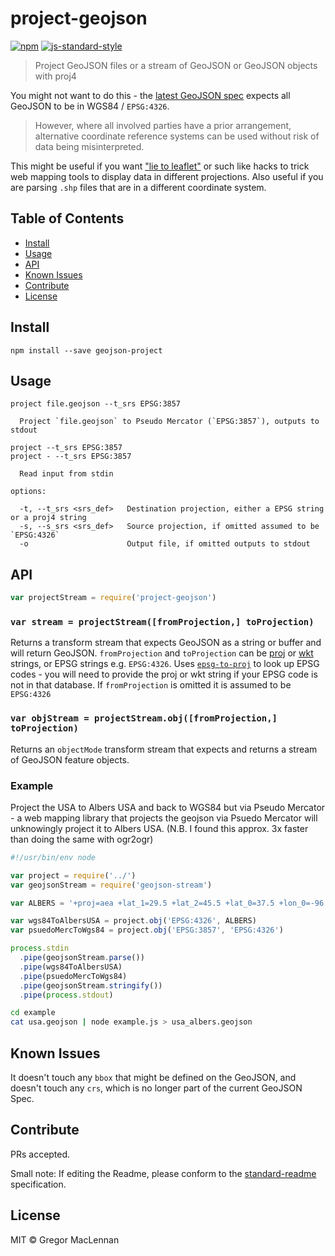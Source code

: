 # project-geojson

[![npm](https://img.shields.io/npm/v/project-geojson.svg)](https://www.npmjs.com/package/project-geojson)
[![js-standard-style](https://img.shields.io/badge/code%20style-standard-brightgreen.svg?maxAge=2592000)](http://standardjs.com/)

> Project GeoJSON files or a stream of GeoJSON or GeoJSON objects with proj4

You might not want to do this - the [latest GeoJSON spec](https://tools.ietf.org/html/rfc7946#section-4) expects all GeoJSON to be in WGS84 / `EPSG:4326`.

> However, where all involved parties have a prior arrangement, alternative coordinate reference systems can be used without risk of data being misinterpreted.

This might be useful if you want ["lie to leaflet"](http://content.stamen.com/natgeoamazonia) or such like hacks to trick web mapping tools to display data in different projections. Also useful if you are parsing `.shp` files that are in a different coordinate system.

## Table of Contents

<!-- MarkdownTOC -->

- [Install](#install)
- [Usage](#usage)
- [API](#api)
- [Known Issues](#known-issues)
- [Contribute](#contribute)
- [License](#license)

<!-- /MarkdownTOC -->

## Install

```
npm install --save geojson-project
```

## Usage

```
project file.geojson --t_srs EPSG:3857

  Project `file.geojson` to Pseudo Mercator (`EPSG:3857`), outputs to stdout

project --t_srs EPSG:3857
project - --t_srs EPSG:3857

  Read input from stdin

options:

  -t, --t_srs <srs_def>   Destination projection, either a EPSG string or a proj4 string
  -s, --s_srs <srs_def>   Source projection, if omitted assumed to be `EPSG:4326`
  -o                      Output file, if omitted outputs to stdout
```

## API

```js
var projectStream = require('project-geojson')
```

### `var stream = projectStream([fromProjection,] toProjection)`

Returns a transform stream that expects GeoJSON as a string or buffer and will return GeoJSON. `fromProjection` and `toProjection` can be [proj](https://trac.osgeo.org/proj/wiki/GenParms) or [wkt](http://docs.opengeospatial.org/is/12-063r5/12-063r5.html#36) strings, or EPSG strings e.g. `EPSG:4326`. Uses [`epsg-to-proj`](https://www.npmjs.com/package/epsg-to-proj) to look up EPSG codes - you will need to provide the proj or wkt string if your EPSG code is not in that database. If `fromProjection` is omitted it is assumed to be `EPSG:4326`

### `var objStream = projectStream.obj([fromProjection,] toProjection)`

Returns an `objectMode` transform stream that expects and returns a stream of GeoJSON feature objects.

### Example

Project the USA to Albers USA and back to WGS84 but via Pseudo Mercator - a web mapping library that projects the geojson via Psuedo Mercator will unknowingly project it to Albers USA. (N.B. I found this approx. 3x faster than doing the same with ogr2ogr)

```js
#!/usr/bin/env node

var project = require('../')
var geojsonStream = require('geojson-stream')

var ALBERS = '+proj=aea +lat_1=29.5 +lat_2=45.5 +lat_0=37.5 +lon_0=-96 +x_0=0 +y_0=0 +ellps=GRS80 +datum=NAD83 +units=m +no_defs '

var wgs84ToAlbersUSA = project.obj('EPSG:4326', ALBERS)
var psuedoMercToWgs84 = project.obj('EPSG:3857', 'EPSG:4326')

process.stdin
  .pipe(geojsonStream.parse())
  .pipe(wgs84ToAlbersUSA)
  .pipe(psuedoMercToWgs84)
  .pipe(geojsonStream.stringify())
  .pipe(process.stdout)
```

```sh
cd example
cat usa.geojson | node example.js > usa_albers.geojson
```

## Known Issues

It doesn't touch any `bbox` that might be defined on the GeoJSON, and doesn't touch any `crs`, which is no longer part of the current GeoJSON Spec.

## Contribute

PRs accepted.

Small note: If editing the Readme, please conform to the [standard-readme](https://github.com/RichardLitt/standard-readme) specification.

## License

MIT © Gregor MacLennan
